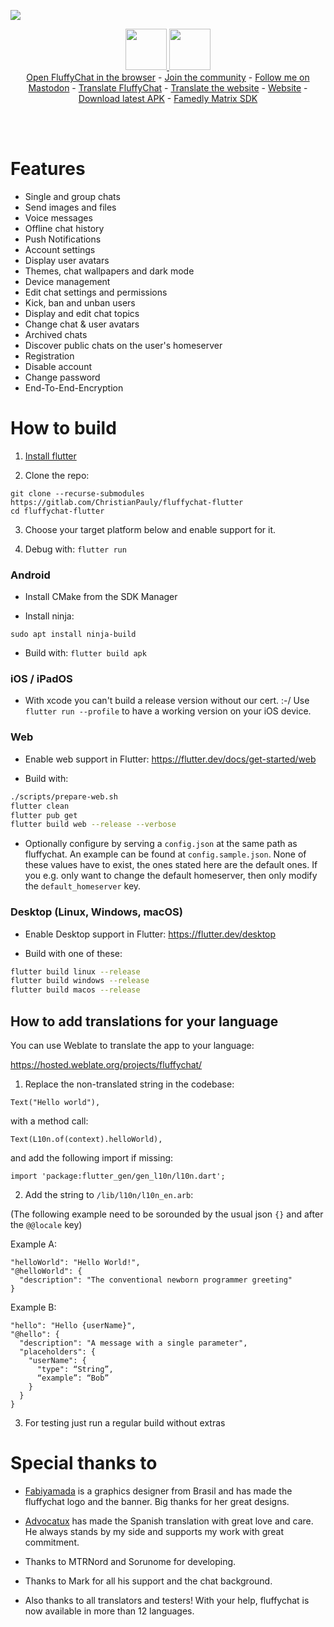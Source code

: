 ![](https://i.imgur.com/wi7RlVt.png)

<p align="center">
<a target="new" href="https://play.google.com/store/apps/details?id=chat.fluffy.fluffychat">
  <img height="66px" src="https://christianpauly.gitlab.io/fluffychat-website/assets/images/google-play-badge.png" />
  </a>
  <a target="new" href="https://fluffychat.im/en/fdroid.html">
  <img height="66px" src="https://christianpauly.gitlab.io/fluffychat-website/assets/images/fdroid_button.png " />
  </a>
  <br>
  <a href="https://web.fluffychat.im" target="new">Open FluffyChat in the browser</a> - <a href="https://matrix.to/#/#fluffychat:matrix.org" target="new">Join the community</a> - <a href="https://metalhead.club/@krille" target="new">Follow me on Mastodon</a> - <a href="https://hosted.weblate.org/projects/fluffychat/" target="new">Translate FluffyChat</a> - <a href="https://gitlab.com/ChristianPauly/fluffychat-website" target="new">Translate the website</a> - <a href="https://fluffychat.im" target="new">Website</a> - <a href="https://gitlab.com/ChristianPauly/fluffychat-flutter/-/jobs/artifacts/main/browse?job=build_android_apk" target="new">Download latest APK</a> - <a href="https://gitlab.com/famedly/famedlysdk" target="new">Famedly Matrix SDK</a>
 </p>
<br>
<br>

# Features
 * Single and group chats
 * Send images and files
 * Voice messages
 * Offline chat history
 * Push Notifications
 * Account settings
 * Display user avatars
 * Themes, chat wallpapers and dark mode
 * Device management
 * Edit chat settings and permissions
 * Kick, ban and unban users
 * Display and edit chat topics
 * Change chat & user avatars
 * Archived chats
 * Discover public chats on the user's homeserver
 * Registration
 * Disable account
 * Change password
 * End-To-End-Encryption

# How to build

1. [Install flutter](https://flutter.dev)

2. Clone the repo:
```
git clone --recurse-submodules https://gitlab.com/ChristianPauly/fluffychat-flutter
cd fluffychat-flutter
```

3. Choose your target platform below and enable support for it.

4. Debug with: `flutter run`

### Android

* Install CMake from the SDK Manager

* Install ninja:
```
sudo apt install ninja-build
```

* Build with: `flutter build apk`

### iOS / iPadOS

* With xcode you can't build a release version without our cert. :-/ Use `flutter run --profile` to have a working version on your iOS device.

### Web

* Enable web support in Flutter: https://flutter.dev/docs/get-started/web

* Build with:
```bash
./scripts/prepare-web.sh
flutter clean
flutter pub get
flutter build web --release --verbose
```

* Optionally configure by serving a `config.json` at the same path as fluffychat.
  An example can be found at `config.sample.json`. None of these
  values have to exist, the ones stated here are the default ones. If you e.g. only want
  to change the default homeserver, then only modify the `default_homeserver` key.

### Desktop (Linux, Windows, macOS)

* Enable Desktop support in Flutter: https://flutter.dev/desktop

* Build with one of these:
```bash
flutter build linux --release
flutter build windows --release
flutter build macos --release
```


## How to add translations for your language

You can use Weblate to translate the app to your language:

https://hosted.weblate.org/projects/fluffychat/



1. Replace the non-translated string in the codebase:
```
Text("Hello world"),
```
with a method call:
```
Text(L10n.of(context).helloWorld),
```

and add the following import if missing:

```
import 'package:flutter_gen/gen_l10n/l10n.dart';
```

2. Add the string to `/lib/l10n/l10n_en.arb`:

(The following example need to be sorounded by the usual json `{}` and after the `@@locale` key)

Example A:
```
"helloWorld": "Hello World!",
"@helloWorld": {
  "description": "The conventional newborn programmer greeting"
}
```

Example B:
```
"hello": "Hello {userName}",
"@hello": {
  "description": "A message with a single parameter",
  "placeholders": {
    "userName": {
      "type": “String”,
      “example”: “Bob”
    }
  }
}
```

3. For testing just run a regular build without extras

# Special thanks to

* <a href="https://github.com/fabiyamada">Fabiyamada</a> is a graphics designer from Brasil and has made the fluffychat logo and the banner. Big thanks for her great designs.

* <a href="https://github.com/advocatux">Advocatux</a> has made the Spanish translation with great love and care. He always stands by my side and supports my work with great commitment.

* Thanks to MTRNord and Sorunome for developing.

* Thanks to Mark for all his support and the chat background.

* Also thanks to all translators and testers! With your help, fluffychat is now available in more than 12 languages.
